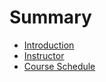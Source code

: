 # Summary

* [Introduction](README.md)
* [Instructor](instructor.md)
* [Course Schedule](course-schedule.md)

